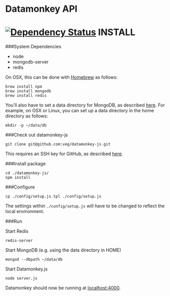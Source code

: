 Datamonkey API
========================
[![Dependency Status](https://david-dm.org/veg/datamonkey-js.svg)](https://david-dm.org/veg/datamonkey-js)
INSTALL
===========================
###System Dependencies
* node
* mongodb-server
* redis

On OSX, this can be done with [Homebrew](http://brew.sh/) as follows:

    brew install npm
    brew install mongodb
    brew install redis

You'll also have to set a data directory for MongoDB, as described [here](http://docs.mongodb.org/manual/tutorial/). For example, on OSX or Linux, you can set up a data directory in the home directory as follows:

    mkdir -p ~/data/db

###Check out datamonkey-js

    git clone git@github.com:veg/datamonkey-js.git

This requires an SSH key for GitHub, as described [here](https://help.github.com/articles/generating-ssh-keys).

###Install package

    cd ./datamonkey-js/
    npm install

###Configure

    cp ./config/setup.js.tpl ./config/setup.js

The settings within ```./config/setup.js``` will have to be changed to reflect the local environment.

###Run

Start Redis

    redis-server

Start MongoDB (e.g. using the data directory in HOME)

    mongod --dbpath ~/data/db

Start Datamonkey.js

    node server.js

Datamonkey should now be running at [localhost:4000](http://localhost:4000).
